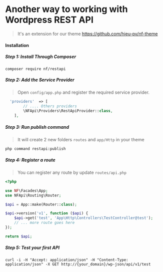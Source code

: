 # Another way to working with Wordpress REST API 
 > It's an extension for our theme https://github.com/hieu-pv/nf-theme 
 
#### Installation
##### Step 1: Install Through Composer
```
composer require nf/restapi
```
##### Step 2: Add the Service Provider
> Open `config/app.php` and register the required service provider.

```php
  'providers'  => [
        // .... Others providers 
        \NFApi\Providers\RestApiProvider::class,
    ],
```
##### Step 3: Run publish command
> It will create 2 new folders `routes` and `app/Http` in your theme

```
php command restapi:publish
```
##### Step 4: Register a route
> You can register any route by update `routes/api.php`

```php
<?php

use NF\Facades\App;
use NFApi\Routing\Router;

$api = App::make(Router::class);

$api->version('v1', function ($api) {
    $api->get('test', 'App\Http\Controllers\TestController@test');
    // ... more route goes here
});

return $api;

```
##### Step 5: Test your first API
```
curl -i -H "Accept: application/json" -H "Content-Type: application/json" -X GET http://{your_domain}/wp-json/api/v1/test
```
